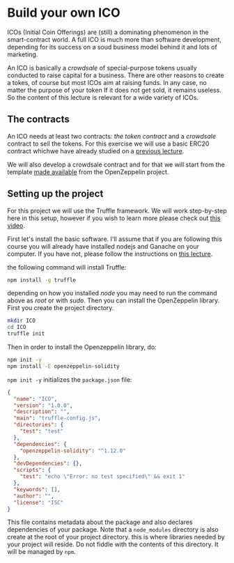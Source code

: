 # Build your own ICO

ICOs (Initial Coin Offerings) are (still) a dominating phenomenon in the smart-contract world.
 A full ICO is much more than software development, depending for its success on a soud business model behind it and lots of marketing.
 
 An ICO is basically a *crowdsale* of special-purpose tokens usually conducted to raise capital for a business.  There are other reasons to create a tokes, of course but most ICOs aim at raising funds. In any case, no matter the purpose of your token If it does not get sold, it remains useless. So the content of this lecture is relevant for a wide variety of ICOs.
 
 ## The contracts
An ICO needs at least two contracts: *the token contract* and a *crowdsale* contract to sell the tokens.
For this exercise we will use a basic ERC20 contract whichwe have already studied on a [previous lecture](token-contracts.md).

We will also develop a crowdsale contract and for that we will start from the template [made available](https://github.com/OpenZeppelin/openzeppelin-solidity/blob/master/contracts/crowdsale/Crowdsale.sol) from the OpenZeppelin project. 

## Setting up the project
For this project we will use the Truffle framework. We will work step-by-step here in this setup, however if you wish to learn more please check out [this video](https://www.youtube.com/watch?v=Zwc98_AvQ2Y).

First let's install the basic software. I'll assume that if you are following this course you will already have installed nodejs and Ganache on your computer. If you have not, please follow the instructions on [this lecture](Solidity%20development%20environment.md).

the following command will install Truffle:
```bash
npm install -g truffle
```
depending on how you installed *node* you may need to run the command above as *root* or with *sudo*. Then you can install the OpenZeppelin library.
First you create the project directory.
```bash
mkdir ICO
cd ICO
truffle init
``` 
Then in order to install the Openzeppelin library, do:
```bash
npm init -y 
npm install -E openzeppelin-solidity
```

`npm init -y` initializes the `package.json` file:

```json
{
  "name": "ICO",
  "version": "1.0.0",
  "description": "",
  "main": "truffle-config.js",
  "directories": {
    "test": "test"
  },
  "dependencies": {
    "openzeppelin-solidity": "^1.12.0"
  },
  "devDependencies": {},
  "scripts": {
    "test": "echo \"Error: no test specified\" && exit 1"
  },
  "keywords": [],
  "author": "",
  "license": "ISC"
}
```

This file contains metadata about the package and also declares dependencies of your package. Note that a `node_modules` directory is also create at the root of your project directory. this is where libraries needed by your project will reside. Do not fiddle with the contents of this directory. It will be managed by `npm`.
